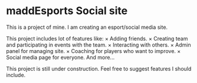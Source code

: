 # maddEsports Social site

This is a project of mine. 
I am creating an esport/social media site.

This project includes lot of features like:
    × Adding friends. 
    × Creating team and participating in events with the team.
    × Interacting with others.
    × Admin panel for managing site.
    × Coaching for players who want to improve.
    × Social media page for everyone.
    And more...

This project is still under construction.
Feel free to suggest features I should include.
